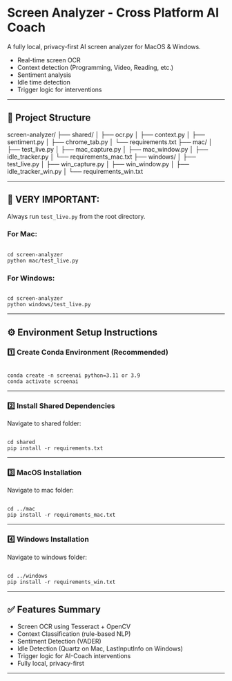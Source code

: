 
# Screen Analyzer - Cross Platform AI Coach

A fully local, privacy-first AI screen analyzer for MacOS & Windows.

- Real-time screen OCR
- Context detection (Programming, Video, Reading, etc.)
- Sentiment analysis
- Idle time detection
- Trigger logic for interventions

---

## 📂 Project Structure

screen-analyzer/
  ├── shared/
  │   ├── ocr.py
  │   ├── context.py
  │   ├── sentiment.py
  │   ├── chrome_tab.py
  │   └── requirements.txt
  ├── mac/
  │   ├── test_live.py
  │   ├── mac_capture.py
  │   ├── mac_window.py
  │   ├── idle_tracker.py
  │   └── requirements_mac.txt
  ├── windows/
  │   ├── test_live.py
  │   ├── win_capture.py
  │   ├── win_window.py
  │   ├── idle_tracker_win.py
  │   └── requirements_win.txt

---

## 🚨 VERY IMPORTANT:

Always run `test_live.py` from the root directory.

### For Mac:

```

cd screen-analyzer
python mac/test_live.py

```

### For Windows:

```

cd screen-analyzer
python windows/test_live.py

```

---

## ⚙ Environment Setup Instructions

### 1️⃣ Create Conda Environment (Recommended)

```

conda create -n screenai python=3.11 or 3.9
conda activate screenai

```

---

### 2️⃣ Install Shared Dependencies

Navigate to shared folder:

```

cd shared
pip install -r requirements.txt

```

---

### 3️⃣ MacOS Installation

Navigate to mac folder:

```

cd ../mac
pip install -r requirements_mac.txt

```

---

### 4️⃣ Windows Installation

Navigate to windows folder:

```

cd ../windows
pip install -r requirements_win.txt

```

---

## ✅ Features Summary

- Screen OCR using Tesseract + OpenCV
- Context Classification (rule-based NLP)
- Sentiment Detection (VADER)
- Idle Detection (Quartz on Mac, LastInputInfo on Windows)
- Trigger logic for AI-Coach interventions
- Fully local, privacy-first

---


